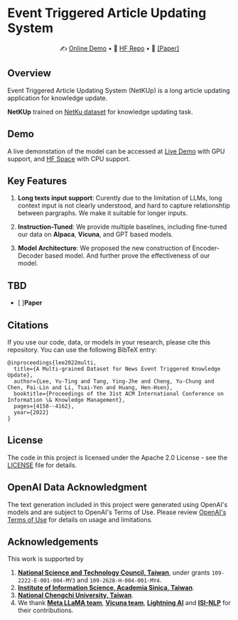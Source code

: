 # Event Triggered Article Updating System

<p align="center">
✍️ <a href="http://140.119.164.212:7840" target="_blank">Online Demo</a> 
•
🤗 <a href="https://huggingface.co/theQuert" target="_blank">HF Repo</a>
•
📃 <a href="https://dl.acm.org/doi/10.1145/3511808.3557537" target="_blank">[Paper]</a>  

## Overview
Event Triggered Article Updating System (NetKUp) is a long article updating application for knowledge update.

**NetKUp** trained on [NetKu dataset](https://github.com/hhhuang/NetKu) for knowledge updating task.

## Demo
A live demonstation of the model can be accessed at [Live Demo](http://140.119.164.212:7840) with GPU support, and [HF Space](https://huggingface.co/spaces/theQuert/Event-Triggered-Article-Updating-System) with CPU support.

## Key Features
1. **Long texts input support**: Curently due to the limitation of LLMs, long context input is not clearly understood, and hard to capture relationshtip between pargraphs. We make it suitable for longer inputs.

2. **Instruction-Tuned**: We provide multiple baselines, including fine-tuned our data on **Alpaca**, **Vicuna**,  and GPT based models.

3. **Model Architecture**: We proposed the new construction of Encoder-Decoder based model. And further prove the effectiveness of our model.

## TBD
- [ ]**Paper**

## Citations
If you use our code, data, or models in your research, please cite this repository. You can use the following BibTeX entry:

```bibtext
@inproceedings{lee2022multi,
  title={A Multi-grained Dataset for News Event Triggered Knowledge Update},
  author={Lee, Yu-Ting and Tang, Ying-Jhe and Cheng, Yu-Chung and Chen, Pai-Lin and Li, Tsai-Yen and Huang, Hen-Hsen},
  booktitle={Proceedings of the 31st ACM International Conference on Information \& Knowledge Management},
  pages={4158--4162},
  year={2022}
}
```

## License
The code in this project is licensed under the Apache 2.0 License - see the [LICENSE](LICENSE) file for details.

## OpenAI Data Acknowledgment
The text generation included in this project were generated using OpenAI's models and are subject to OpenAI's Terms of Use. Please review [OpenAI's Terms of Use](https://openai.com/policies/terms-of-use) for details on usage and limitations.

## Acknowledgements
This work is supported by 
1. [**National Science and Technology Council, Taiwan**](https://www.nstc.gov.tw/?l=en), under grants `109-2222-E-001-004-MY3` and `109-2628-H-004-001-MY4`.
2. [**Institute of Information Science, Academia Sinica, Taiwan**](https://www.iis.sinica.edu.tw/en/index.html/).
3. [**National Chengchi University, Taiwan**](https://www.nccu.edu.tw/).
4. We thank [**Meta LLaMA team**](https://github.com/facebookresearch/llama), [**Vicuna team**](https://github.com/lm-sys/FastChat), [**Lightning AI**](https://lightning.ai/) and [**ISI-NLP**](https://github.com/isi-nlp/NewsEdits) for their contributions.

